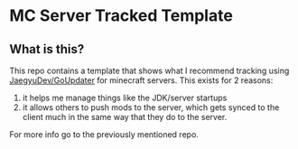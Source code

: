 # MC Server Tracked Template

## What is this?
This repo contains a template that shows what I recommend tracking using [JaegyuDev/GoUpdater](https://github.com/JaegyuDev/GoUpdater) for minecraft servers.
This exists for 2 reasons:
1. it helps me manage things like the JDK/server startups
2. it allows others to push mods to the server, which gets synced to the client much in the same way that they do to the server.

For more info go to the previously mentioned repo. 
